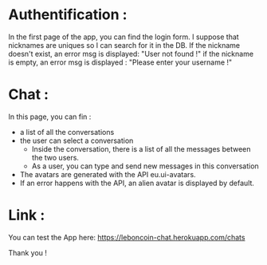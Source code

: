 # Authentification :

In the first page of the app, you can find the login form.
I suppose that nicknames are uniques so I can search for it in the DB.
If the nickname doesn't exist, an error msg is displayed:  "User not found !"
if the nickname is empty, an error msg is displayed : "Please enter your username !"

# Chat :
In this page, you can fin : 
- a list of all the conversations
- the user can select a conversation
  - Inside the conversation, there is a list of all the messages between the two users.
  - As a user, you can type and send new messages in this conversation
- The avatars are generated with the API eu.ui-avatars.
- If an error happens with the API, an alien avatar is displayed by default.

# Link :
You can test the App here:
https://leboncoin-chat.herokuapp.com/chats



Thank you !